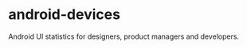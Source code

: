 android-devices
===============

Android UI statistics for designers, product managers and developers. 